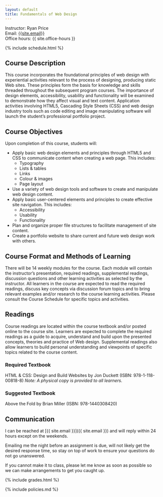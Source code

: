```yaml
---
layout: default
title: Fundamentals of Web Design
---
```


Instructor: Ryan Price  
Email: [{{site.email}}](mailto:{{site.email}})  
Office hours: {{ site.office-hours }}

{% include schedule.html %}

## Course Description

This course incorporates the foundational principles of web design with experiential activities relevant to the process of designing, producing static Web sites. These principles form the basis for knowledge and skills threaded throughout the subsequent program courses. The importance of design elements, accessibility, usability and functionality will be examined to demonstrate how they affect visual and text content. Application activities involving HTML5, Cascading Style Sheets (CSS) and web design industry tools such as code editing and image manipulating software will launch the student’s professional portfolio project.

<h2>Course Objectives</h2>

<p>Upon completion of this course, students will:</p>

<ul>
<li>Apply basic web design elements and principles through HTML5 and CSS to communicate content when creating a web page. This includes:
<ul><li>Typography </li>
<li>Lists &amp; tables </li>
<li>Links </li>
<li>Colour &amp; images </li>
<li>Page layout </li></ul></li>
<li>Use a variety of web design tools and software to create and manipulate web design content.</li>
<li>Apply basic user-centered elements and principles to create effective site navigation. This includes:
<ul><li>Accessibility</li>
<li>Usability</li>
<li>Functionality</li></ul></li>
<li>Plan and organize proper file structures to facilitate management of site content.</li>
<li>Create a portfolio website to share current and future web design work with others.</li>
</ul>

<h2>Course Format and Methods of Learning</h2>

<p>There will be 14 weekly modules for the course. Each module will contain the instructor’s presentation, required readings, supplemental readings, discussion questions and other learning activities as selected by the instructor. All learners in the course are expected to read the required readings, discuss key concepts via discussion forum topics and to bring relevant examples and/or research to the course learning activities. Please consult the Course Schedule for specific topics and activities.</p>

<h2>Readings</h2>

<p>Course readings are located within the course textbook and/or posted online to the course site. Learners are expected to complete the required readings as a guide to acquire, understand and build upon the presented concepts, theories and practice of Web design. Supplemental readings also allow learners to build personal understanding and viewpoints of specific topics related to the course content.</p>

<h3>Required Textbook</h3>

<p>HTML &amp; CSS: Design and Build Websites by Jon Duckett (ISBN: 978-1-118-00818-8) <em>Note: A physical copy is provided to all learners.</em></p>

<h3>Suggested Textbook</h3>

<p>Above the Fold by Brian Miller (ISBN: 978-1440308420)</p>

## Communication

I can be reached at [{{ site.email }}]({{ site.email }}) and will reply within 24 hours except on the weekends. 

Emailing me the night before an assignment is due, will not likely get the desired response time, so stay on top of work to ensure your questions do not go unanswered.

If you cannot make it to class, please let me know as soon as possible so we can make arrangements to get you caught up.

{% include grades.html %}



{% include policies.md %}